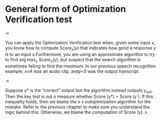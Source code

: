 # General form of Optimization Verification test

->


You can apply the Optimization Verification test when, given some input ​*x​*, you know how to compute Score​<sub>x</sub>​(*y​*) that indicates how good a response ​*y​* is to an input ​*x*.​ Furthermore, you are using an approximate algorithm to try to find arg max​<sub>y</sub>​ Score​<sub>x</sub>​(*y​*), but suspect that the search algorithm is sometimes failing to find the maximum. In our previous speech recognition example, ​*x=A​* was an audio clip, and ​*y=S​* was the output transcript.

->


Suppose y* is the “correct” output but the algorithm instead outputs y​<sub>out</sub>​. Then the key test is out​ o measure whether Score​ (y*) > Score​ (y​ ). If this inequality holds, then we blame the x​ x​ out​ optimization algorithm for the mistake. Refer to the previous chapter to make sure you understand the logic behind this. Otherwise, we blame the computation of Score​ (y). x​